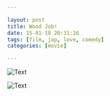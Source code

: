 ```yaml
---

layout: post
title: Wood Job!
date: 15-01-19 20:31:16
tags: [film, jap, love, comedy]
categories: [movie]

---
```


![Text]({{site.url}}/assets/blog_img/2015-01-19-wood-job/Wood.Job.2014.1080p.BluRay.x264.DTS-WiKi.mkv_20150119_202612.324.png)

<!-- more -->

![Text]({{site.url}}/assets/blog_img/2015-01-19-wood-job/Wood.Job.2014.1080p.BluRay.x264.DTS-WiKi.mkv_20150119_202939.431.png) 